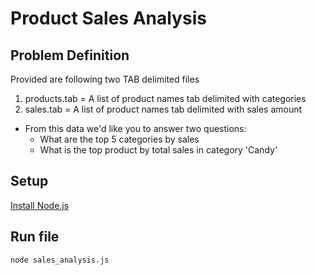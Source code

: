 Product Sales Analysis
======================

Problem Definition
------------------
Provided are following two TAB delimited files
 1. products.tab = A list of product names tab delimited with categories
 2. sales.tab = A list of product names tab delimited with sales amount
 
 * From this data we'd like you to answer two questions:
    * What are the top 5 categories by sales
    * What is the top product by total sales in category 'Candy'

Setup
-----
[Install Node.js](https://nodejs.org/en/download/, "Download Node.js")

Run file
--------
```bash
node sales_analysis.js
```

